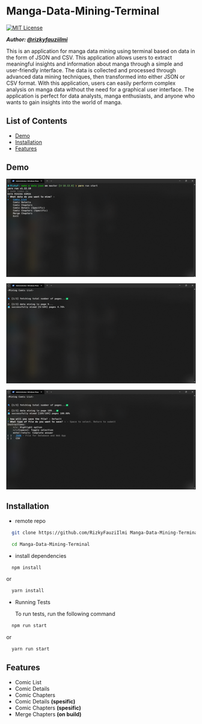 # Manga-Data-Mining-Terminal
[![MIT License](https://img.shields.io/badge/License-MIT-green.svg)](https://choosealicense.com/licenses/mit/)

***Author: [@rizkyfauziilmi](https://github.com/RizkyFauziIlmi)***

This is an application for manga data mining using terminal based on data in the form of JSON and CSV. This application allows users to extract meaningful insights and information about manga through a simple and user-friendly interface. The data is collected and processed through advanced data mining techniques, then transformed into either JSON or CSV format. With this application, users can easily perform complex analysis on manga data without the need for a graphical user interface. The application is perfect for data analysts, manga enthusiasts, and anyone who wants to gain insights into the world of manga.

## List of Contents
- [Demo](https://github.com/RizkyFauziIlmi/Manga-Data-Mining-Terminal#demo)
- [Installation](https://github.com/RizkyFauziIlmi/Manga-Data-Mining-Terminal#installation)
- [Features](https://github.com/RizkyFauziIlmi/Manga-Data-Mining-Terminal#features)

## Demo

![](https://github.com/RizkyFauziIlmi/Manga-Data-Mining-Terminal/blob/master/assets/asset1.png)

![](https://github.com/RizkyFauziIlmi/Manga-Data-Mining-Terminal/blob/master/assets/asset2.png)

![](https://github.com/RizkyFauziIlmi/Manga-Data-Mining-Terminal/blob/master/assets/asset3.png)

## Installation

- remote repo

```bash
  git clone https://github.com/RizkyFauziIlmi Manga-Data-Mining-Terminal.git
```
```bash
  cd Manga-Data-Mining-Terminal
```
- install dependencies

```bash
  npm install
```
or
```bash
  yarn install
```

- Running Tests

  To run tests, run the following command

```bash
  npm run start
```
or
```bash
  yarn run start
```

## Features

- Comic List
- Comic Details
- Comic Chapters
- Comic Details **(spesific)**
- Comic Chapters **(spesific)**
- Merge Chapters **(on build)**
    
